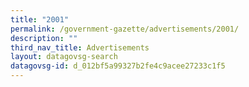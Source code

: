 ```yaml
---
title: "2001"
permalink: /government-gazette/advertisements/2001/
description: ""
third_nav_title: Advertisements
layout: datagovsg-search
datagovsg-id: d_012bf5a99327b2fe4c9acee27233c1f5
---
```

